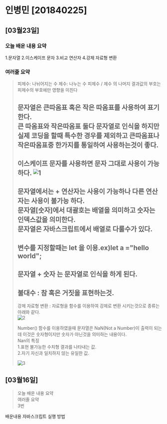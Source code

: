 # 인병민 [201840225]

## [03월23일]
### 오늘 배운 내용 요약
1.문자열
2.이스케이프 문자
3.비교 연산자
4.강제 자료형 변환
### 여러줄 요약
>피제수: 나뉘어지는 수
>제수: 나누는 수
>피제수 / 제수 의 나머지 결과값의 부호는 피제수의 부호에만 영향을 미친다
>
>   문자열은 큰따옴표 혹은 작은 따옴표를 사용하여 표기한다.<br>
>큰 따옴표와 작은따옴표 둘다 문자열로 인식을 하지만 실제 코딩을 할때 특수한 경우를 제외하고 큰따옴표나 작은따옴표중 한가지를 통일하여 사용하는것이 좋다.
>---------------------------------------------------
>이스케이프 문자를 사용하면 문자 그대로 사용이 가능하다.
>![1](https://user-images.githubusercontent.com/79895970/112425436-67628080-8d79-11eb-87ba-0292030a9d65.PNG)
>-----------------------------------------------------------
>문자열에서는 + 연산자는 사용이 가능하나 다른 연산자는 사용이 불가능 하다.<br>
>문자열[숫자]에서 대괄호는 배열을 의미하고 숫자는 인덱스값을 의미한다.<br>
>문자열은 자바스크립트에서 배열로 다룰수가 있다.
>-----------------------------------------------------------
>변수를 지정할때는 let 을 이용.ex)let a ="hello world";<br>
>----------------------------------------------------------
>문자열 + 숫자 는 문자열로 인식을 하게 된다.<br>
>----------------------------------------------------------
>불대수 : 참 혹은 거짓을 표현하는것.<br>
>---------------------------------------------------------
>강제 자료형 변환 : 자료형을 함수를 이용하여 강제로 변환 시키는것으로 종류는 아래와 같다.<br>
>![2](https://user-images.githubusercontent.com/79895970/112426125-b65ce580-8d7a-11eb-8e32-5b39b8f12693.PNG)
>
>Number() 함수를 이용하였을때 문자열은 NaN(Not a Number)이 출력이 되는데 이것은 숫자형이지만 숫자가 아닌것을 의미하는 내용이다.<br>
>Nan의 특징<br>
>1.표현 불가능한 수치형 결과를 나타내는 값.<br>
>2.자기 자신과 일치하지 않는 유일한 값.<br>
>
>![3](https://user-images.githubusercontent.com/79895970/112427092-61ba6a00-8d7c-11eb-8e83-23d869908e48.PNG)
## [03월16일]
 > 오늘 배운 내용 요약<br />
 > 여러줄 요약<br>
 > 3번
 
배운내용
자바스크립트 실행 방법